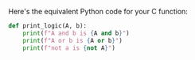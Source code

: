 Here's the equivalent Python code for your C function:

```python
def print_logic(A, b):
    print(f"A and b is {A and b}")
    print(f"A or b is {A or b}")
    print(f"not a is {not A}")
```

